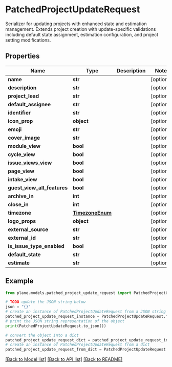 # PatchedProjectUpdateRequest

Serializer for updating projects with enhanced state and estimation management.  Extends project creation with update-specific validations including default state assignment, estimation configuration, and project setting modifications.

## Properties

Name | Type | Description | Notes
------------ | ------------- | ------------- | -------------
**name** | **str** |  | [optional] 
**description** | **str** |  | [optional] 
**project_lead** | **str** |  | [optional] 
**default_assignee** | **str** |  | [optional] 
**identifier** | **str** |  | [optional] 
**icon_prop** | **object** |  | [optional] 
**emoji** | **str** |  | [optional] 
**cover_image** | **str** |  | [optional] 
**module_view** | **bool** |  | [optional] 
**cycle_view** | **bool** |  | [optional] 
**issue_views_view** | **bool** |  | [optional] 
**page_view** | **bool** |  | [optional] 
**intake_view** | **bool** |  | [optional] 
**guest_view_all_features** | **bool** |  | [optional] 
**archive_in** | **int** |  | [optional] 
**close_in** | **int** |  | [optional] 
**timezone** | [**TimezoneEnum**](TimezoneEnum.md) |  | [optional] 
**logo_props** | **object** |  | [optional] 
**external_source** | **str** |  | [optional] 
**external_id** | **str** |  | [optional] 
**is_issue_type_enabled** | **bool** |  | [optional] 
**default_state** | **str** |  | [optional] 
**estimate** | **str** |  | [optional] 

## Example

```python
from plane.models.patched_project_update_request import PatchedProjectUpdateRequest

# TODO update the JSON string below
json = "{}"
# create an instance of PatchedProjectUpdateRequest from a JSON string
patched_project_update_request_instance = PatchedProjectUpdateRequest.from_json(json)
# print the JSON string representation of the object
print(PatchedProjectUpdateRequest.to_json())

# convert the object into a dict
patched_project_update_request_dict = patched_project_update_request_instance.to_dict()
# create an instance of PatchedProjectUpdateRequest from a dict
patched_project_update_request_from_dict = PatchedProjectUpdateRequest.from_dict(patched_project_update_request_dict)
```
[[Back to Model list]](../README.md#documentation-for-models) [[Back to API list]](../README.md#documentation-for-api-endpoints) [[Back to README]](../README.md)


